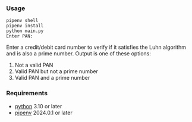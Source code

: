 ### Usage

```shell
pipenv shell
pipenv install
python main.py
Enter PAN:
```
Enter a credit/debit card number to verify if it satisfies the Luhn algorithm and is also a prime number.
Output is one of these options:
1. Not a valid PAN
2. Valid PAN but not a prime number
3. Valid PAN and a prime number

### Requirements

- [python](https://www.python.org/) 3.10 or later
- [pipenv](https://pipenv.pypa.io/en/latest/) 2024.0.1 or later 
